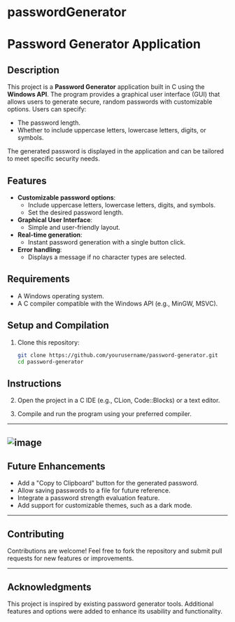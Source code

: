 # passwordGenerator

# Password Generator Application

## Description
This project is a **Password Generator** application built in C using the **Windows API**. The program provides a graphical user interface (GUI) that allows users to generate secure, random passwords with customizable options. Users can specify:
- The password length.
- Whether to include uppercase letters, lowercase letters, digits, or symbols.

The generated password is displayed in the application and can be tailored to meet specific security needs.

## Features
- **Customizable password options**:
  - Include uppercase letters, lowercase letters, digits, and symbols.
  - Set the desired password length.
- **Graphical User Interface**:
  - Simple and user-friendly layout.
- **Real-time generation**:
  - Instant password generation with a single button click.
- **Error handling**:
  - Displays a message if no character types are selected.

## Requirements
- A Windows operating system.
- A C compiler compatible with the Windows API (e.g., MinGW, MSVC).

## Setup and Compilation
1. Clone this repository:
   ```bash
   git clone https://github.com/yourusername/password-generator.git
   cd password-generator

## Instructions

2. Open the project in a C IDE (e.g., CLion, Code::Blocks) or a text editor.

3. Compile and run the program using your preferred compiler.

---
![image](https://github.com/user-attachments/assets/cd738d48-4cc7-4833-8445-c705d52566b2)
---
## Future Enhancements
- Add a "Copy to Clipboard" button for the generated password.
- Allow saving passwords to a file for future reference.
- Integrate a password strength evaluation feature.
- Add support for customizable themes, such as a dark mode.

---

## Contributing
Contributions are welcome! Feel free to fork the repository and submit pull requests for new features or improvements.

---

## Acknowledgments
This project is inspired by existing password generator tools. Additional features and options were added to enhance its usability and functionality.

